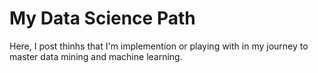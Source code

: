 # My Data Science Path

Here, I post thinhs that I'm implemention or playing with in my journey to master data mining and machine learning.

